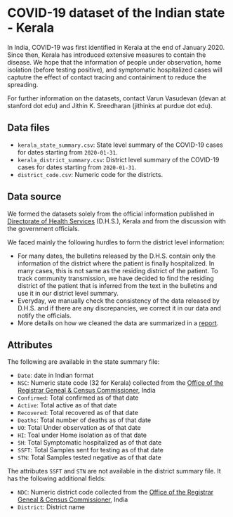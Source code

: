 # COVID-19 dataset of the Indian state - Kerala

In India, COVID-19 was first identified in Kerala at the end of January 2020. Since then, Kerala has introduced extensive measures to contain the disease. We hope that the information of people under observation, home isolation (before testing positive), and symptomatic hospitalized cases will captutre the effect of contact tracing and containiment to reduce the spreading.

For further information on the datasets, contact Varun Vasudevan (devan at stanford dot edu) and Jithin K. Sreedharan (jithinks at purdue dot edu).

## Data files
* `kerala_state_summary.csv`: State level summary of the COVID-19 cases for dates starting from `2020-01-31`.
* `kerala_district_summary.csv`: District level summary of the COVID-19 cases for dates starting from `2020-01-31`.
* `district_code.csv`: Numeric code for the districts.

## Data source
We formed the datasets solely from the official information published in [Directorate of Health Services](http://dhs.kerala.gov.in/) (D.H.S.), Kerala and from the discussion with the government officials.

We faced mainly the following hurdles to form the district level information:
* For many dates, the bulletins released by the D.H.S. contain only the information of the district where the patient is finally hospitalized. In many cases, this is not same as the residing district of the patient. To track community transmission, we have decided to find the residing district of the patient that is inferred from the text in the bulletins and use it in our district level summary.
* Everyday, we manually check the consistency of the data released by D.H.S. and if there are any discrepancies, we correct it in our data and notify the officials.
* More details on how we cleaned the data are summarized in a [report]().

## Attributes

The following are available in the state summary file:

* `Date`: date in Indian format
* `NSC`: Numeric state code (32 for Kerala) collected from the [Office of the Registrar Geneal & Census Commissioner](https://censusindia.gov.in/Census_Data_2001/PLCN/plcn.html), India
* `Confirmed`: Total confirmed as of that date
* `Active`: Total active as of that date
* `Recovered`: Total recovered as of that date
* `Deaths`: Total number of deaths as of that date
* `UO`: Total Under observation as of that date
* `HI`: Toal under Home isolation as of that date
* `SH`: Total Symptomatic hospitalized as of that date
* `SSFT`: Total Samples sent for testing as of that date
* `STN`: Total Samples tested negative as of that date

The attributes `SSFT` and `STN` are not available in the district summary file. It has the following additional fields:

* `NDC`: Numeric district code collected from the [Office of the Registrar Geneal & Census Commissioner](https://censusindia.gov.in/Census_Data_2001/PLCN/plcn.html), India
* `District`: District name


